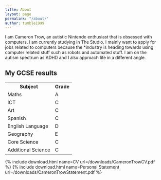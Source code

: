 ```yaml
---
title: About
layout: page
permalink: "/about/"
author: tumble1999
---
```


I am Cameron Trow, an autistic Nintendo enthusiast that is obsessed with computers. I am currently studying in The Studio.  I mainly want to apply for jobs related to computers because the *industry is heading towards using computer related stuff such as robots and automated stuff. I am on the autism spectrum as ADHD and I also approach life in a different angle.

My GCSE results
---
<div class="tg-wrap"><table id="tg-TsRm8">
  <tr>
    <th>Subject</th>
    <th>Grade</th>
  </tr>
  <tr>
    <td>Maths</td>
    <td>A</td>
  </tr>
  <tr>
    <td>ICT</td>
    <td>C</td>
  </tr>
  <tr>
    <td>Art</td>
    <td>C</td>
  </tr>
  <tr>
    <td>Spanish</td>
    <td>C</td>
  </tr>
  <tr>
    <td>English Language</td>
    <td>D</td>
  </tr>
  <tr>
    <td>Geography</td>
    <td>E</td>
  </tr>
  <tr>
    <td>Core Science</td>
    <td>C</td>
  </tr>
  <tr>
    <td>Additional Science</td>
    <td>C</td>
  </tr>
</table></div>
<script type="text/javascript" charset="utf-8">var TgTableSort=window.TgTableSort||function(n,t){"use strict";function r(n,t){for(var e=[],o=n.childNodes,i=0;i<o.length;++i){var u=o[i];if("."==t.substring(0,1)){var a=t.substring(1);f(u,a)&&e.push(u)}else u.nodeName.toLowerCase()==t&&e.push(u);var c=r(u,t);e=e.concat(c)}return e}function e(n,t){var e=[],o=r(n,"tr");return o.forEach(function(n){var o=r(n,"td");t>=0&&t<o.length&&e.push(o[t])}),e}function o(n){return n.textContent||n.innerText||""}function i(n){return n.innerHTML||""}function u(n,t){var r=e(n,t);return r.map(o)}function a(n,t){var r=e(n,t);return r.map(i)}function c(n){var t=n.className||"";return t.match(/\S+/g)||[]}function f(n,t){return-1!=c(n).indexOf(t)}function s(n,t){f(n,t)||(n.className+=" "+t)}function d(n,t){if(f(n,t)){var r=c(n),e=r.indexOf(t);r.splice(e,1),n.className=r.join(" ")}}function v(n){d(n,L),d(n,E)}function l(n,t,e){r(n,"."+E).map(v),r(n,"."+L).map(v),e==T?s(t,E):s(t,L)}function g(n){return function(t,r){var e=n*t.str.localeCompare(r.str);return 0==e&&(e=t.index-r.index),e}}function h(n){return function(t,r){var e=+t.str,o=+r.str;return e==o?t.index-r.index:n*(e-o)}}function m(n,t,r){var e=u(n,t),o=e.map(function(n,t){return{str:n,index:t}}),i=e&&-1==e.map(isNaN).indexOf(!0),a=i?h(r):g(r);return o.sort(a),o.map(function(n){return n.index})}function p(n,t,r,o){for(var i=f(o,E)?N:T,u=m(n,r,i),c=0;t>c;++c){var s=e(n,c),d=a(n,c);s.forEach(function(n,t){n.innerHTML=d[u[t]]})}l(n,o,i)}function x(n,t){var r=t.length;t.forEach(function(t,e){t.addEventListener("click",function(){p(n,r,e,t)}),s(t,"tg-sort-header")})}var T=1,N=-1,E="tg-sort-asc",L="tg-sort-desc";return function(t){var e=n.getElementById(t),o=r(e,"tr"),i=o.length>0?r(o[0],"td"):[];0==i.length&&(i=r(o[0],"th"));for(var u=1;u<o.length;++u){var a=r(o[u],"td");if(a.length!=i.length)return}x(e,i)}}(document);document.addEventListener("DOMContentLoaded",function(n){TgTableSort("tg-TsRm8")});</script>


{% include download.html name=CV url=/downloads/CameronTrowCV.pdf %}
{% include download.html name=Personal Statement url=/downloads/CameronTrowStatement.pdf %}
